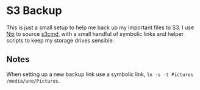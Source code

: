 # S3 Backup

This is just a small setup to help me back up my important files to S3.
I use [Nix](https://nixos.org/nix/) to source [s3cmd](https://s3tools.org/s3cmd-sync), with a small handful of symbolic links and helper scripts to keep my storage drives sensible. 

## Notes

When setting up a new backup link use a symbolic link, `ln -s -t Pictures /media/uno/Pictures`.

